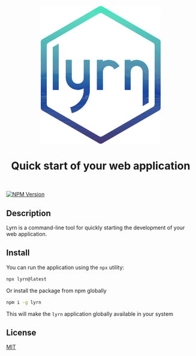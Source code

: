 <p align="center">
  <img src="https://raw.githubusercontent.com/lacodda/lyrn/main/lyrn.webp" width="320" alt="lyrn">
</p>
<h1 align="center">Quick start of your web application</h1>
<br>

[![NPM Version][npm-image]][npm-url]

## Description

Lyrn is a command-line tool for quickly starting the development of your web application.

## Install

You can run the application using the `npx` utility:

```bash
npx lyrn@latest
```

Or install the package from npm globally

```bash
npm i -g lyrn
```

This will make the `lyrn` application globally available in your system


## License

[MIT](LICENSE)

[npm-image]: https://img.shields.io/npm/v/lyrn.svg?style=flat-square
[npm-url]: https://npmjs.org/package/lyrn